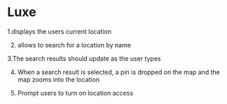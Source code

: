 # Luxe

1.displays the users current location 

2. allows to search for a location by name

3.The search results should update as the user types

4. When a search result is selected, a pin is dropped on the map and the map zooms into the location

5. Prompt users to turn on location access
